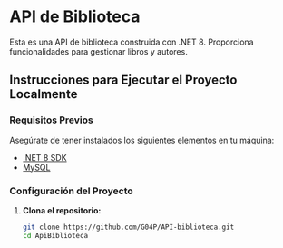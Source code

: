 # API de Biblioteca

Esta es una API de biblioteca construida con .NET 8. Proporciona funcionalidades para gestionar libros y autores.

## Instrucciones para Ejecutar el Proyecto Localmente

### Requisitos Previos

Asegúrate de tener instalados los siguientes elementos en tu máquina:

- [.NET 8 SDK](https://dotnet.microsoft.com/download/dotnet/8.0)
- [MySQL](https://dev.mysql.com/downloads/installer/)

### Configuración del Proyecto

1. **Clona el repositorio:**

   ```bash
   git clone https://github.com/G04P/API-biblioteca.git
   cd ApiBiblioteca
